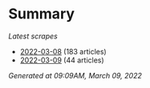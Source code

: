 # Summary
*Latest scrapes*
* [2022-03-08](https://github.com/nuuuwan/news_lk/blob/data/news_lk.2022-03-08.json) (183 articles)
* [2022-03-09](https://github.com/nuuuwan/news_lk/blob/data/news_lk.2022-03-09.json) (44 articles)

*Generated at 09:09AM, March 09, 2022*